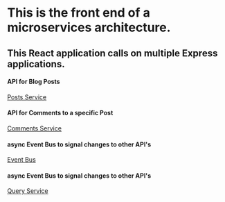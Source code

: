 # This is the front end of a microservices architecture.
## This React application calls on multiple Express applications. 

#### API for Blog Posts
[Posts Service](https://github.com/Arthur-Rankin/PostsService)

#### API for Comments to a specific Post
[Comments Service](https://github.com/Arthur-Rankin/CommentsService)

#### async Event Bus to signal changes to other API's
[Event Bus](https://github.com/Arthur-Rankin/event-bus)

#### async Event Bus to signal changes to other API's
[Query Service](https://github.com/Arthur-Rankin/QueryService)
